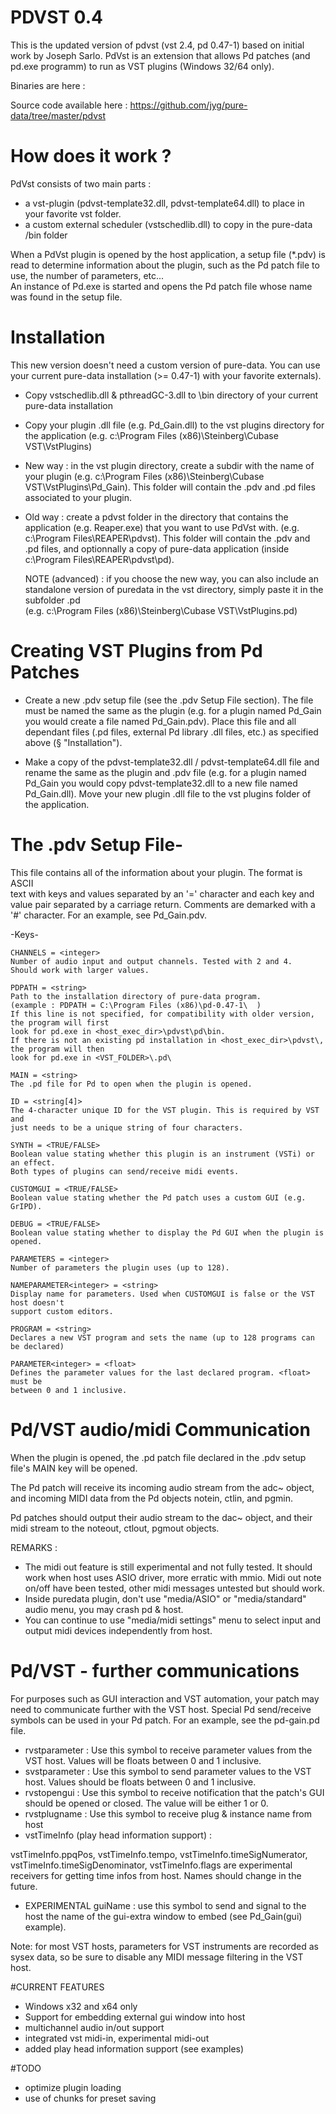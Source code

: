 # PDVST 0.4
This is the updated version of pdvst (vst 2.4, pd 0.47-1) based on initial work by Joseph Sarlo. PdVst is an extension that allows Pd patches (and pd.exe programm) to run as VST plugins (Windows 32/64 only).

Binaries are here : 

Source code available here : https://github.com/jyg/pure-data/tree/master/pdvst

# How does it work ?

PdVst consists of two main parts : 
* a vst-plugin (pdvst-template32.dll, pdvst-template64.dll) to place in your favorite vst folder.
* a custom external scheduler (vstschedlib.dll) to copy in the pure-data /bin folder

When a PdVst plugin is opened by the host application, a setup file (*.pdv) is read to determine
information about the plugin, such as the Pd patch file to use, the number of parameters, etc...  
An instance of Pd.exe is started and opens the Pd patch file whose name was found in the setup file.

# Installation

This new version doesn't need a custom version of pure-data. You can use 
your current pure-data installation (>= 0.47-1) with your favorite externals). 

* Copy vstschedlib.dll & pthreadGC-3.dll to \bin directory 
   of your current pure-data installation
     
* Copy your plugin .dll file (e.g. Pd_Gain.dll) to the vst plugins directory
   for the application (e.g. c:\Program Files (x86)\Steinberg\Cubase VST\VstPlugins\)

* New way : in the vst plugin directory, create a subdir with the name of your plugin
   (e.g. c:\Program Files (x86)\Steinberg\Cubase VST\VstPlugins\Pd_Gain\).
   This folder will contain the .pdv and .pd files associated to your plugin.
   
* Old way : create a pdvst folder in the directory that contains the 
   application (e.g. Reaper.exe) that you want to use PdVst with.
   (e.g. c:\Program Files\REAPER\pdvst\). This folder will contain the .pdv and .pd files, and
   optionnally a copy of pure-data application  (inside c:\Program Files\REAPER\pdvst\pd\).
   
   NOTE (advanced) : if you choose the new way, you can also include an standalone version of puredata in the vst directory, simply paste it in the subfolder .pd\
   (e.g. c:\Program Files (x86)\Steinberg\Cubase VST\VstPlugins\.pd\) 

# Creating VST Plugins from Pd Patches

* Create a new .pdv setup file (see the .pdv Setup File section). The file
   must be named the same as the plugin (e.g. for a plugin named Pd_Gain you
   would create a file named Pd_Gain.pdv). Place this file and all dependant
   files (.pd files, external Pd library .dll files, etc.) as specified above (§ "Installation").

* Make a copy of the pdvst-template32.dll / pdvst-template64.dll file and
   rename the same as the plugin and .pdv file (e.g. for a plugin named
   Pd_Gain you would copy pdvst-template32.dll to a new file named Pd_Gain.dll).
   Move your new plugin .dll file to the vst plugins folder of the application.
   
# The .pdv Setup File-

This file contains all of the information about your plugin. The format is ASCII  
text with keys and values separated by an '=' character and each key and value 
pair separated by a carriage return. Comments are demarked with a '#' character.
For an example, see Pd_Gain.pdv. 

  -Keys-

    CHANNELS = <integer>
    Number of audio input and output channels. Tested with 2 and 4. 
    Should work with larger values.
    
    PDPATH = <string>
    Path to the installation directory of pure-data program.
    (example : PDPATH = C:\Program Files (x86)\pd-0.47-1\  )
    If this line is not specified, for compatibility with older version, the program will first
    look for pd.exe in <host_exec_dir>\pdvst\pd\bin. 
    If there is not an existing pd installation in <host_exec_dir>\pdvst\, the program will then
    look for pd.exe in <VST_FOLDER>\.pd\ 

    MAIN = <string>
    The .pd file for Pd to open when the plugin is opened. 

    ID = <string[4]>
    The 4-character unique ID for the VST plugin. This is required by VST and 
    just needs to be a unique string of four characters. 

    SYNTH = <TRUE/FALSE>
    Boolean value stating whether this plugin is an instrument (VSTi) or an effect. 
    Both types of plugins can send/receive midi events.
    
    CUSTOMGUI = <TRUE/FALSE>
    Boolean value stating whether the Pd patch uses a custom GUI (e.g. GrIPD). 

    DEBUG = <TRUE/FALSE>
    Boolean value stating whether to display the Pd GUI when the plugin is opened. 

    PARAMETERS = <integer>
    Number of parameters the plugin uses (up to 128). 

    NAMEPARAMETER<integer> = <string>
    Display name for parameters. Used when CUSTOMGUI is false or the VST host doesn't 
    support custom editors. 

    PROGRAM = <string>
    Declares a new VST program and sets the name (up to 128 programs can be declared) 

    PARAMETER<integer> = <float>
    Defines the parameter values for the last declared program. <float> must be 
    between 0 and 1 inclusive. 

# Pd/VST audio/midi Communication

When the plugin is opened, the .pd patch file declared in the .pdv setup file's MAIN key 
will be opened. 

The Pd patch will receive its incoming audio stream from the adc~ object, 
and incoming MIDI data from the Pd objects notein, ctlin, and pgmin. 

Pd patches should output their audio stream to the dac~ object, 
and their midi stream to the noteout, ctlout, pgmout objects.

REMARKS : 
* The midi out feature is still experimental and not fully tested. It should work when host uses ASIO driver, more erratic with mmio. Midi out note on/off have been tested, other midi messages untested but should work.
* Inside puredata plugin, don't use "media/ASIO" or "media/standard" audio menu, you may crash pd & host.
* You can continue to use "media/midi settings" menu to select input and output midi devices independently from host.

# Pd/VST - further communications

For purposes such as GUI interaction and VST automation, your patch may need to communicate 
further with the VST host. Special Pd send/receive symbols can be used in your Pd patch. 
For an example, see the pd-gain.pd file.

* rvstparameter<integer> : Use this symbol to receive parameter values from the VST host. Values will be floats between 0 and 1 inclusive. 
* svstparameter<integer> : Use this symbol to send parameter values to the VST host. Values should be floats between 0 and 1 inclusive. 
* rvstopengui : Use this symbol to receive notification that the patch's GUI should be opened or closed. The value will be either 1 or 0. 
* rvstplugname : Use this symbol to receive plug & instance name from host
* vstTimeInfo (play head information support) : 

vstTimeInfo.ppqPos, vstTimeInfo.tempo, vstTimeInfo.timeSigNumerator, vstTimeInfo.timeSigDenominator, vstTimeInfo.flags are experimental receivers for getting time infos from host. Names should change in the future.

* EXPERIMENTAL
  guiName : use this symbol to send and signal to the host the name of the gui-extra window to embed (see Pd_Gain(gui) example).
  
Note: for most VST hosts, parameters for VST instruments are recorded as sysex data, so be 
sure to disable any MIDI message filtering in the VST host. 

#CURRENT FEATURES

* Windows x32 and x64 only
* Support for embedding external gui window into host
* multichannel audio in/out support
* integrated vst midi-in, experimental midi-out
* added play head information support (see examples)

#TODO

* optimize plugin loading
* use of chunks for preset saving
